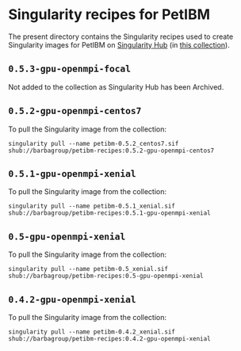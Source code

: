 # Singularity recipes for PetIBM

The present directory contains the Singularity recipes used to create Singularity images for PetIBM on [Singularity Hub](https://singularity-hub.org/) (in [this collection](https://singularity-hub.org/collections/3692)).

## `0.5.3-gpu-openmpi-focal`

Not added to the collection as Singularity Hub has been Archived.

## `0.5.2-gpu-openmpi-centos7`

To pull the Singularity image from the collection:

```shell
singularity pull --name petibm-0.5.2_centos7.sif shub://barbagroup/petibm-recipes:0.5.2-gpu-openmpi-centos7
```

## `0.5.1-gpu-openmpi-xenial`

To pull the Singularity image from the collection:

```shell
singularity pull --name petibm-0.5.1_xenial.sif shub://barbagroup/petibm-recipes:0.5.1-gpu-openmpi-xenial
```

## `0.5-gpu-openmpi-xenial`

To pull the Singularity image from the collection:

```shell
singularity pull --name petibm-0.5_xenial.sif shub://barbagroup/petibm-recipes:0.5-gpu-openmpi-xenial
```

## `0.4.2-gpu-openmpi-xenial`

To pull the Singularity image from the collection:

```shell
singularity pull --name petibm-0.4.2_xenial.sif shub://barbagroup/petibm-recipes:0.4.2-gpu-openmpi-xenial
```
